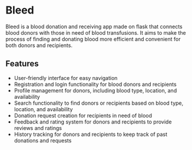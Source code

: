 # Bleed

Bleed is a blood donation and receiving app made on flask that connects blood donors with those in need of blood transfusions. It aims to make the process of finding and donating blood more efficient and convenient for both donors and recipients.

## Features

- User-friendly interface for easy navigation
- Registration and login functionality for blood donors and recipients
- Profile management for donors, including blood type, location, and availability
- Search functionality to find donors or recipients based on blood type, location, and availability
- Donation request creation for recipients in need of blood
- Feedback and rating system for donors and recipients to provide reviews and ratings
- History tracking for donors and recipients to keep track of past donations and requests

